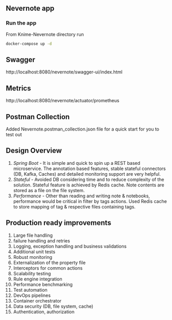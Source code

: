 
## Nevernote app

### Run the app
From Knime-Nevernote directory run
```bash
docker-compose up -d
```

## Swagger
http://localhost:8080/nevernote/swagger-ui/index.html

## Metrics
http://localhost:8080/nevernote/actuator/prometheus

## Postman Collection
Added Nevernote.postman_collection.json file for a quick start for you to test out

## Design Overview
1. *Spring Boot* - It is simple and quick to spin up a REST based microservice. The annotation based features, stable stateful connectors (DB, Kafka, Caches) and detailed monitoring support are very helpful.  
2. *Stateful* - Avoided DB considering time and to reduce complexity of the solution. Stateful feature is achieved by Redis cache. Note contents are stored as a file on the file system.
3. *Performance* - Other than reading and writing note & notebooks, performance would be critical in filter by tags actions. Used Redis cache to store mapping of tag & respective files containing tags.

## Production ready improvements

1. Large file handling
2. failure handling and retries
3. Logging, exception handling and business validations
4. Additional unit tests
5. Robust monitoring
6. Externalization of the property file
7. Interceptors for common actions
8. Scalability testing
9. Rule engine integration
10. Performance benchmarking
11. Test automation
12. DevOps pipelines
13. Container orchestrator
14. Data security (DB, file system, cache)
15. Authentication, authorization
 